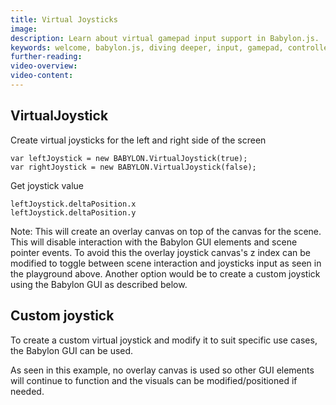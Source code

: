 ```yaml
---
title: Virtual Joysticks
image: 
description: Learn about virtual gamepad input support in Babylon.js.
keywords: welcome, babylon.js, diving deeper, input, gamepad, controller, virtual gamepad
further-reading:
video-overview:
video-content:
---
```


## VirtualJoystick
Create virtual joysticks for the left and right side of the screen
```
var leftJoystick = new BABYLON.VirtualJoystick(true);
var rightJoystick = new BABYLON.VirtualJoystick(false);
```

Get joystick value
```
leftJoystick.deltaPosition.x
leftJoystick.deltaPosition.y
```

<Playground id="#PRQU53" title="VirtualJoystick Example" description="Simple example showing how to add a VirtualJoystick to your scene." image="/img/playgroundsAndNMEs/divingDeeperVirtualJoystick1.jpg"/>

Note: This will create an overlay canvas on top of the canvas for the scene. This will disable interaction with the Babylon GUI elements and scene pointer events. To avoid this the overlay joystick canvas's z index can be modified to toggle between scene interaction and joysticks input as seen in the playground above. Another option would be to create a custom joystick using the Babylon GUI as described below. 

## Custom joystick

To create a custom virtual joystick and modify it to suit specific use cases, the Babylon GUI can be used.

<Playground id="#C6V6UY#5" title="Custom Joystick Example" description="Simple example showing how to add a Custom Joystick to your scene." image="/img/playgroundsAndNMEs/divingDeeperVirtualJoystick2.jpg"/>

As seen in this example, no overlay canvas is used so other GUI elements will continue to function and the visuals can be modified/positioned if needed.
